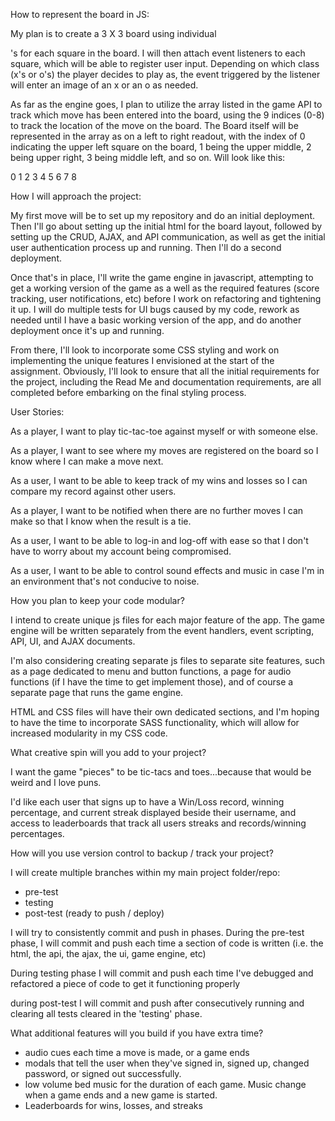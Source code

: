 


How to represent the board in JS:

My plan is to create a 3 X 3 board using individual <div>'s for each square in the board. I will then attach event listeners to each square, which will be able to register user input. Depending on which class (x's or o's) the player decides to play as, the event triggered by the listener will enter an image of an x or an o as needed.

As far as the engine goes, I plan to utilize the array listed in the game API to track which move has been entered into the board, using the 9 indices (0-8) to track the location of the move on the board. The Board itself will be represented in the array as on a left to right readout, with the index of 0 indicating the upper left square on the board, 1 being the upper middle, 2 being upper right, 3 being middle left, and so on. Will look like this:

0 1 2
3 4 5
6 7 8

How I will approach the project:

My first move will be to set up my repository and do an initial deployment. Then I'll go about setting up the initial html for the board layout, followed by setting up the CRUD, AJAX, and API communication, as well as get the initial user authentication process up and running. Then I'll do a second deployment.

Once that's in place, I'll write the game engine in javascript, attempting to get a working version of the game as a well as the required features (score tracking, user notifications, etc) before I work on refactoring and tightening it up. I will do multiple tests for UI bugs caused by my code, rework as needed until I have a basic working version of the app, and do another deployment once it's up and running.

From there, I'll look to incorporate some CSS styling and work on implementing the unique features I envisioned at the start of the assignment. Obviously, I'll look to ensure that all the initial requirements for the project, including the Read Me and documentation requirements, are all completed before embarking on the final styling process.

User Stories:

As a player, I want to play tic-tac-toe against myself or with someone else.

As a player, I want to see where my moves are registered on the board so I know where I can make a move next.

As a user, I want to be able to keep track of my wins and losses so I can compare my record against other users.

As a player, I want to be notified when there are no further moves I can make so that I know when the result is a tie.

As a user, I want to be able to log-in and log-off with ease so that I don't have to worry about my account being compromised.

As a user, I want to be able to control sound effects and music in case I'm in an environment that's not conducive to noise.

How you plan to keep your code modular?

I intend to create unique js files for each major feature of the app. The game engine will be written separately from the event handlers, event scripting, API, UI, and AJAX documents.

I'm also considering creating separate js files to separate site features, such as a page dedicated to menu and button functions, a page for audio functions (if I have the time to get implement those), and of course a separate page that runs the game engine.

HTML and CSS files will have their own dedicated sections, and I'm hoping to have the time to incorporate SASS functionality, which will allow for increased modularity in my CSS code.

What creative spin will you add to your project?

I want the game "pieces" to be tic-tacs and toes...because that would be weird and I love puns.

I'd like each user that signs up to have a Win/Loss record, winning percentage, and current streak displayed beside their username, and access to leaderboards that track all users streaks and records/winning percentages.

How will you use version control to backup / track your project?

I will create multiple branches within my main project folder/repo:
- pre-test
- testing
- post-test (ready to push / deploy)

I will try to consistently commit and push in phases. During the pre-test phase, I will commit and push each time a section of code is written (i.e. the html, the api, the ajax, the ui, game engine, etc)

During testing phase I will commit and push each time I've debugged and refactored a piece of code to get it functioning properly

during post-test I will commit and push after consecutively running and clearing all tests cleared in the 'testing' phase.

What additional features will you build if you have extra time?

- audio cues each time a move is made, or a game ends
- modals that tell the user when they've signed in, signed up, changed password, or signed out successfully.
- low volume bed music for the duration of each game. Music change when a game ends and a new game is started.
- Leaderboards for wins, losses, and streaks
